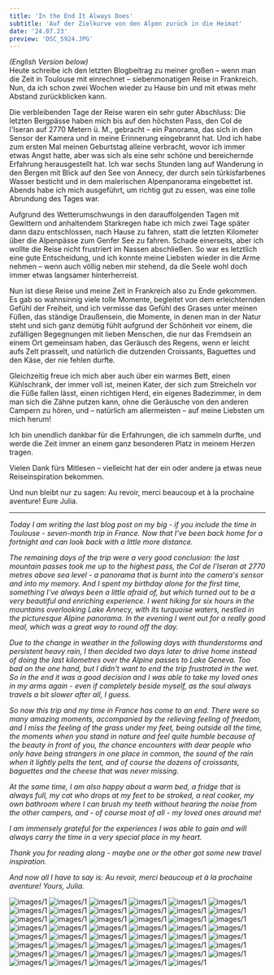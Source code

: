 ```yaml
---
title: 'In the End It Always Does'
subtitle: 'Auf der Zielkurve von den Alpen zurück in die Heimat'
date: '24.07.23'
preview: 'DSC_5924.JPG'
---
```


_(English Version below)_
<br />
Heute schreibe ich den letzten Blogbeitrag zu meiner großen – wenn man die Zeit in Toulouse mit einrechnet – siebenmonatigen Reise in Frankreich. Nun, da ich schon zwei Wochen wieder zu Hause bin und mit etwas mehr Abstand zurückblicken kann.

Die verbleibenden Tage der Reise waren ein sehr guter Abschluss: Die letzten Bergpässe haben mich bis auf den höchsten Pass, den Col de l'Iseran auf 2770 Metern ü. M., gebracht – ein Panorama, das sich in den Sensor der Kamera und in meine Erinnerung eingebrannt hat. Und ich habe zum ersten Mal meinen Geburtstag alleine verbracht, wovor ich immer etwas Angst hatte, aber was sich als eine sehr schöne und bereichernde Erfahrung herausgestellt hat. Ich war sechs Stunden lang auf Wanderung in den Bergen mit Blick auf den See von Annecy, der durch sein türkisfarbenes Wasser besticht und in dem malerischen Alpenpanorama eingebettet ist. Abends habe ich mich ausgeführt, um richtig gut zu essen, was eine tolle Abrundung des Tages war.

Aufgrund des Wetterumschwungs in den darauffolgenden Tagen mit Gewittern und anhaltendem Starkregen habe ich mich zwei Tage später dann dazu entschlossen, nach Hause zu fahren, statt die letzten Kilometer über die Alpenpässe zum Genfer See zu fahren. Schade einerseits, aber ich wollte die Reise nicht frustriert im Nassen abschließen. So war es letztlich eine gute Entscheidung, und ich konnte meine Liebsten wieder in die Arme nehmen – wenn auch völlig neben mir stehend, da die Seele wohl doch immer etwas langsamer hinterherreist.

Nun ist diese Reise und meine Zeit in Frankreich also zu Ende gekommen. Es gab so wahnsinnig viele tolle Momente, begleitet von dem erleichternden Gefühl der Freiheit, und ich vermisse das Gefühl des Grases unter meinen Füßen, das ständige Draußensein, die Momente, in denen man in der Natur steht und sich ganz demütig fühlt aufgrund der Schönheit vor einem, die zufälligen Begegnungen mit lieben Menschen, die nur das Fremdsein an einem Ort gemeinsam haben, das Geräusch des Regens, wenn er leicht aufs Zelt prasselt, und natürlich die dutzenden Croissants, Baguettes und den Käse, der nie fehlen durfte.

Gleichzeitig freue ich mich aber auch über ein warmes Bett, einen Kühlschrank, der immer voll ist, meinen Kater, der sich zum Streicheln vor die Füße fallen lässt, einen richtigen Herd, ein eigenes Badezimmer, in dem man sich die Zähne putzen kann, ohne die Geräusche von den anderen Campern zu hören, und – natürlich am allermeisten – auf meine Liebsten um mich herum!

Ich bin unendlich dankbar für die Erfahrungen, die ich sammeln durfte, und werde die Zeit immer an einem ganz besonderen Platz in meinem Herzen tragen.

Vielen Dank fürs Mitlesen – vielleicht hat der ein oder andere ja etwas neue Reiseinspiration bekommen.

Und nun bleibt nur zu sagen: Au revoir, merci beaucoup et à la prochaine aventure!
Eure Julia.

---

_Today I am writing the last blog post on my big - if you include the time in Toulouse - seven-month trip in France. Now that I've been back home for a fortnight and can look back with a little more distance._

_The remaining days of the trip were a very good conclusion: the last mountain passes took me up to the highest pass, the Col de l'Iseran at 2770 metres above sea level - a panorama that is burnt into the camera's sensor and into my memory. And I spent my birthday alone for the first time, something I've always been a little afraid of, but which turned out to be a very beautiful and enriching experience. I went hiking for six hours in the mountains overlooking Lake Annecy, with its turquoise waters, nestled in the picturesque Alpine panorama. In the evening I went out for a really good meal, which was a great way to round off the day._

_Due to the change in weather in the following days with thunderstorms and persistent heavy rain, I then decided two days later to drive home instead of doing the last kilometres over the Alpine passes to Lake Geneva. Too bad on the one hand, but I didn't want to end the trip frustrated in the wet. So in the end it was a good decision and I was able to take my loved ones in my arms again - even if completely beside myself, as the soul always travels a bit slower after all, I guess._

_So now this trip and my time in France has come to an end. There were so many amazing moments, accompanied by the relieving feeling of freedom, and I miss the feeling of the grass under my feet, being outside all the time, the moments when you stand in nature and feel quite humble because of the beauty in front of you, the chance encounters with dear people who only have being strangers in one place in common, the sound of the rain when it lightly pelts the tent, and of course the dozens of croissants, baguettes and the cheese that was never missing._

_At the same time, I am also happy about a warm bed, a fridge that is always full, my cat who drops at my feet to be stroked, a real cooker, my own bathroom where I can brush my teeth without hearing the noise from the other campers, and - of course most of all - my loved ones around me!_

_I am immensely grateful for the experiences I was able to gain and will always carry the time in a very special place in my heart._

_Thank you for reading along - maybe one or the other got some new travel inspiration._

_And now all I have to say is: Au revoir, merci beaucoup et à la prochaine aventure!_
_Yours, Julia._

![images/1](/images/DSC_5662.JPG)
![images/1](/images/DSC_5665.JPG)
![images/1](/images/DSC_5668.JPG)
![images/1](/images/DSC_5670.JPG)
![images/1](/images/DSC_5686.JPG)
![images/1](/images/DSC_5696.JPG)
![images/1](/images/DSC_5698.JPG)
![images/1](/images/DSC_5703.JPG)
![images/1](/images/DSC_5713.JPG)
![images/1](/images/DSC_5725.JPG)
![images/1](/images/DSC_5734.JPG)
![images/1](/images/DSC_5737.JPG)
![images/1](/images/DSC_5742.JPG)
![images/1](/images/DSC_5745.JPG)
![images/1](/images/DSC_5749.JPG)
![images/1](/images/DSC_5767.JPG)
![images/1](/images/DSC_5771.JPG)
![images/1](/images/DSC_5792.JPG)
![images/1](/images/DSC_5801.JPG)
![images/1](/images/DSC_5810.JPG)
![images/1](/images/DSC_5817.JPG)
![images/1](/images/DSC_5822.JPG)
![images/1](/images/DSC_5824.JPG)
![images/1](/images/DSC_5834.JPG)
![images/1](/images/DSC_5837.JPG)
![images/1](/images/DSC_5844.JPG)
![images/1](/images/DSC_5857.JPG)
![images/1](/images/DSC_5861.JPG)
![images/1](/images/DSC_5865.JPG)
![images/1](/images/DSC_5873.JPG)
![images/1](/images/DSC_5879.JPG)
![images/1](/images/DSC_5886.JPG)
![images/1](/images/DSC_5898.JPG)
![images/1](/images/DSC_5900.JPG)
![images/1](/images/DSC_5912.JPG)
![images/1](/images/DSC_5917.JPG)
![images/1](/images/DSC_5924.JPG)
![images/1](/images/DSC_5935.JPG)
![images/1](/images/DSC_5940.JPG)
![images/1](/images/DSC_5941.JPG)
![images/1](/images/DSC_5942.JPG)
![images/1](/images/DSC_5948.JPG)
![images/1](/images/DSC_5960.JPG)
![images/1](/images/DSC_5967.JPG)
![images/1](/images/DSC_5983.JPG)
![images/1](/images/DSC_6036.JPG)
![images/1](/images/DSC_6003.JPG)
